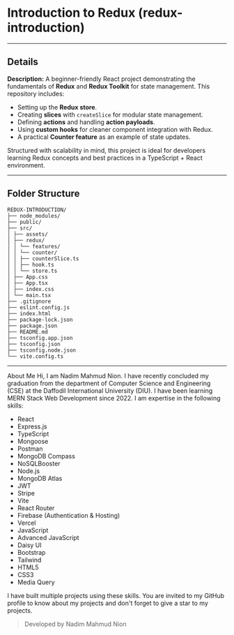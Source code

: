 # Introduction to Redux (redux-introduction)

---

## Details
**Description:**
A beginner-friendly React project demonstrating the fundamentals of **Redux** and **Redux Toolkit** for state management. This repository includes:

* Setting up the **Redux store**.
* Creating **slices** with `createSlice` for modular state management.
* Defining **actions** and handling **action payloads**.
* Using **custom hooks** for cleaner component integration with Redux.
* A practical **Counter feature** as an example of state updates.

Structured with scalability in mind, this project is ideal for developers learning Redux concepts and best practices in a TypeScript + React environment.

---

## Folder Structure

```plaintext
REDUX-INTRODUCTION/
├── node_modules/
├── public/
├── src/
│ ├── assets/
│ ├── redux/
│ │ └── features/
│ │ └── counter/
│ │ ├── counterSlice.ts
│ │ ├── hook.ts
│ │ └── store.ts
│ ├── App.css
│ ├── App.tsx
│ ├── index.css
│ └── main.tsx
├── .gitignore
├── eslint.config.js
├── index.html
├── package-lock.json
├── package.json
├── README.md
├── tsconfig.app.json
├── tsconfig.json
├── tsconfig.node.json
└── vite.config.ts
```

---

About Me
Hi, I am Nadim Mahmud Nion. I have recently concluded my graduation from the department of Computer Science and Engineering (CSE) at the Daffodil International University (DIU). I have been learning MERN Stack Web Development since 2022. I am expertise in the following skills:

- React
- Express.js
- TypeScript
- Mongoose
- Postman
- MongoDB Compass
- NoSQLBooster
- Node.js
- MongoDB Atlas
- JWT
- Stripe
- Vite
- React Router
- Firebase (Authentication & Hosting)
- Vercel
- JavaScript
- Advanced JavaScript
- Daisy UI
- Bootstrap
- Tailwind
- HTML5
- CSS3
- Media Query

 I have built multiple projects using these skills. You are invited to my GitHub profile to know about my projects and don't forget to give a star to my projects.

 > Developed by Nadim Mahmud Nion
